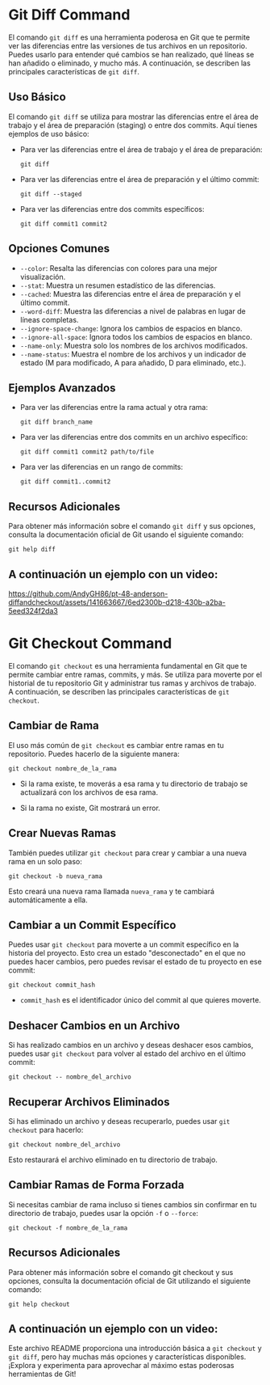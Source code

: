 # Git Diff Command

El comando `git diff` es una herramienta poderosa en Git que te permite ver las diferencias entre las versiones de tus archivos en un repositorio. Puedes usarlo para entender qué cambios se han realizado, qué líneas se han añadido o eliminado, y mucho más. A continuación, se describen las principales características de `git diff`.

## Uso Básico

El comando `git diff` se utiliza para mostrar las diferencias entre el área de trabajo y el área de preparación (staging) o entre dos commits. Aquí tienes ejemplos de uso básico:

- Para ver las diferencias entre el área de trabajo y el área de preparación:

  `git diff`

- Para ver las diferencias entre el área de preparación y el último commit:

  `git diff --staged`

- Para ver las diferencias entre dos commits específicos:

  `git diff commit1 commit2`

## Opciones Comunes

- `--color`: Resalta las diferencias con colores para una mejor visualización.
- `--stat`: Muestra un resumen estadístico de las diferencias.
- `--cached`: Muestra las diferencias entre el área de preparación y el último commit.
- `--word-diff`: Muestra las diferencias a nivel de palabras en lugar de líneas completas.
- `--ignore-space-change`: Ignora los cambios de espacios en blanco.
- `--ignore-all-space`: Ignora todos los cambios de espacios en blanco.
- `--name-only`: Muestra solo los nombres de los archivos modificados.
- `--name-status`: Muestra el nombre de los archivos y un indicador de estado (M para modificado, A para añadido, D para eliminado, etc.).

## Ejemplos Avanzados

- Para ver las diferencias entre la rama actual y otra rama:

  `git diff branch_name`

- Para ver las diferencias entre dos commits en un archivo específico:

  `git diff commit1 commit2 path/to/file`

- Para ver las diferencias en un rango de commits:

  `git diff commit1..commit2`
  
## Recursos Adicionales

Para obtener más información sobre el comando `git diff` y sus opciones, consulta la documentación oficial de Git usando el siguiente comando:

 `git help diff`

## A continuación un ejemplo con un video:


https://github.com/AndyGH86/pt-48-anderson-diffandcheckout/assets/141663667/6ed2300b-d218-430b-a2ba-5eed324f2da3







# Git Checkout Command

El comando `git checkout` es una herramienta fundamental en Git que te permite cambiar entre ramas, commits, y más. Se utiliza para moverte por el historial de tu repositorio Git y administrar tus ramas y archivos de trabajo. A continuación, se describen las principales características de `git checkout`.

## Cambiar de Rama

El uso más común de `git checkout` es cambiar entre ramas en tu repositorio. Puedes hacerlo de la siguiente manera:

`git checkout nombre_de_la_rama`

- Si la rama existe, te moverás a esa rama y tu directorio de trabajo se actualizará con los archivos de esa rama.

- Si la rama no existe, Git mostrará un error.

## Crear Nuevas Ramas
También puedes utilizar `git checkout` para crear y cambiar a una nueva rama en un solo paso:

 `git checkout -b nueva_rama`

Esto creará una nueva rama llamada `nueva_rama` y te cambiará automáticamente a ella.

## Cambiar a un Commit Específico
Puedes usar `git checkout` para moverte a un commit específico en la historia del proyecto. Esto crea un estado "desconectado" en el que no puedes hacer cambios, pero puedes revisar el estado de tu proyecto en ese commit:

`git checkout commit_hash`

- `commit_hash` es el identificador único del commit al que quieres moverte.

## Deshacer Cambios en un Archivo
Si has realizado cambios en un archivo y deseas deshacer esos cambios, puedes usar `git checkout` para volver al estado del archivo en el último commit:

 `git checkout -- nombre_del_archivo`

## Recuperar Archivos Eliminados
Si has eliminado un archivo y deseas recuperarlo, puedes usar `git checkout` para hacerlo:

 `git checkout nombre_del_archivo`

Esto restaurará el archivo eliminado en tu directorio de trabajo.

## Cambiar Ramas de Forma Forzada
Si necesitas cambiar de rama incluso si tienes cambios sin confirmar en tu directorio de trabajo, puedes usar la opción `-f` o `--force`:

 `git checkout -f nombre_de_la_rama`

## Recursos Adicionales
Para obtener más información sobre el comando git checkout y sus opciones, consulta la documentación oficial de Git utilizando el siguiente comando:

 `git help checkout`

 ## A continuación un ejemplo con un video:



 

 Este archivo README proporciona una introducción básica a `git checkout` y `git diff`, pero hay muchas más opciones y características disponibles. ¡Explora y experimenta para aprovechar al máximo estas poderosas herramientas de Git!







